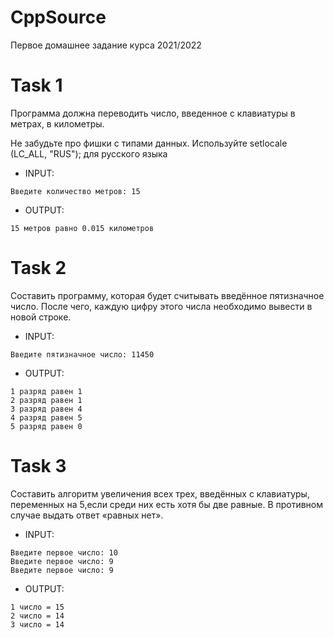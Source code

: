 # CppSource

Первое домашнее задание курса 2021/2022

# Task 1

Программа должна переводить число, введенное с клавиатуры в метрах, в километры.

Не забудьте про фишки с типами данных.
Используйте setlocale (LC_ALL, "RUS"); для русского языка

- INPUT:
```
Введите количество метров: 15
```

- OUTPUT:
```
15 метров равно 0.015 километров
```

# Task 2

Составить программу, которая будет считывать введённое пятизначное число. После чего, каждую цифру этого числа необходимо вывести в новой строке.

- INPUT:
```
Введите пятизначное число: 11450
```

- OUTPUT:
```
1 разряд равен 1
2 разряд равен 1
3 разряд равен 4
4 разряд равен 5
5 разряд равен 0
```

# Task 3

Составить алгоритм увеличения всех трех, введённых с клавиатуры, переменных на 5,если среди них есть хотя бы две равные. В противном случае выдать ответ «равных нет».

- INPUT:
```
Введите первое число: 10
Введите первое число: 9
Введите первое число: 9
```

- OUTPUT:
```
1 число = 15
2 число = 14
3 число = 14
```
